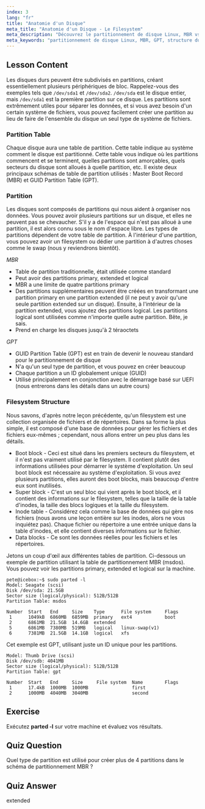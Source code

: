 ```yaml
---
index: 3
lang: "fr"
title: "Anatomie d'un Disque"
meta_title: "Anatomie d'un Disque - Le Filesystem"
meta_description: "Découvrez le partitionnement de disque Linux, MBR vs GPT, et la structure du système de fichiers. Comprenez les partitions, les tables et comment organiser les données. Démarrez avec ce guide pour débutants !"
meta_keywords: "partitionnement de disque Linux, MBR, GPT, structure du système de fichiers, partitions Linux, débutant, tutoriel, guide"
---
```


## Lesson Content

Les disques durs peuvent être subdivisés en partitions, créant essentiellement plusieurs périphériques de bloc. Rappelez-vous des exemples tels que `/dev/sda1` et `/dev/sda2`. `/dev/sda` est le disque entier, mais `/dev/sda1` est la première partition sur ce disque. Les partitions sont extrêmement utiles pour séparer les données, et si vous avez besoin d'un certain système de fichiers, vous pouvez facilement créer une partition au lieu de faire de l'ensemble du disque un seul type de système de fichiers.

### Partition Table

Chaque disque aura une table de partition. Cette table indique au système comment le disque est partitionné. Cette table vous indique où les partitions commencent et se terminent, quelles partitions sont amorçables, quels secteurs du disque sont alloués à quelle partition, etc. Il existe deux principaux schémas de table de partition utilisés : Master Boot Record (MBR) et GUID Partition Table (GPT).

### Partition

Les disques sont composés de partitions qui nous aident à organiser nos données. Vous pouvez avoir plusieurs partitions sur un disque, et elles ne peuvent pas se chevaucher. S'il y a de l'espace qui n'est pas alloué à une partition, il est alors connu sous le nom d'espace libre. Les types de partitions dépendent de votre table de partition. À l'intérieur d'une partition, vous pouvez avoir un filesystem ou dédier une partition à d'autres choses comme le swap (nous y reviendrons bientôt).

_MBR_

- Table de partition traditionnelle, était utilisée comme standard
- Peut avoir des partitions primary, extended et logical
- MBR a une limite de quatre partitions primary
- Des partitions supplémentaires peuvent être créées en transformant une partition primary en une partition extended (il ne peut y avoir qu'une seule partition extended sur un disque). Ensuite, à l'intérieur de la partition extended, vous ajoutez des partitions logical. Les partitions logical sont utilisées comme n'importe quelle autre partition. Bête, je sais.
- Prend en charge les disques jusqu'à 2 téraoctets

_GPT_

- GUID Partition Table (GPT) est en train de devenir le nouveau standard pour le partitionnement de disque
- N'a qu'un seul type de partition, et vous pouvez en créer beaucoup
- Chaque partition a un ID globalement unique (GUID)
- Utilisé principalement en conjonction avec le démarrage basé sur UEFI (nous entrerons dans les détails dans un autre cours)

### Filesystem Structure

Nous savons, d'après notre leçon précédente, qu'un filesystem est une collection organisée de fichiers et de répertoires. Dans sa forme la plus simple, il est composé d'une base de données pour gérer les fichiers et des fichiers eux-mêmes ; cependant, nous allons entrer un peu plus dans les détails.

- Boot block - Ceci est situé dans les premiers secteurs du filesystem, et il n'est pas vraiment utilisé par le filesystem. Il contient plutôt des informations utilisées pour démarrer le système d'exploitation. Un seul boot block est nécessaire au système d'exploitation. Si vous avez plusieurs partitions, elles auront des boot blocks, mais beaucoup d'entre eux sont inutilisés.
- Super block - C'est un seul bloc qui vient après le boot block, et il contient des informations sur le filesystem, telles que la taille de la table d'inodes, la taille des blocs logiques et la taille du filesystem.
- Inode table - Considérez cela comme la base de données qui gère nos fichiers (nous avons une leçon entière sur les inodes, alors ne vous inquiétez pas). Chaque fichier ou répertoire a une entrée unique dans la table d'inodes, et elle contient diverses informations sur le fichier.
- Data blocks - Ce sont les données réelles pour les fichiers et les répertoires.

Jetons un coup d'œil aux différentes tables de partition. Ci-dessous un exemple de partition utilisant la table de partitionnement MBR (msdos). Vous pouvez voir les partitions primary, extended et logical sur la machine.

```plaintext
pete@icebox:~$ sudo parted -l
Model: Seagate (scsi)
Disk /dev/sda: 21.5GB
Sector size (logical/physical): 512B/512B
Partition Table: msdos

Number  Start   End     Size    Type      File system     Flags
 1      1049kB  6860MB  6859MB  primary   ext4            boot
 2      6861MB  21.5GB  14.6GB  extended
 5      6861MB  7380MB  519MB   logical   linux-swap(v1)
 6      7381MB  21.5GB  14.1GB  logical   xfs
```

Cet exemple est GPT, utilisant juste un ID unique pour les partitions.

```plaintext
Model: Thumb Drive (scsi)
Disk /dev/sdb: 4041MB
Sector size (logical/physical): 512B/512B
Partition Table: gpt

Number  Start   End     Size     File system  Name        Flags
 1      17.4kB  1000MB  1000MB                first
 2      1000MB  4040MB  3040MB                second
```

## Exercise

Exécutez **parted -l** sur votre machine et évaluez vos résultats.

## Quiz Question

Quel type de partition est utilisé pour créer plus de 4 partitions dans le schéma de partitionnement MBR ?

## Quiz Answer

extended
